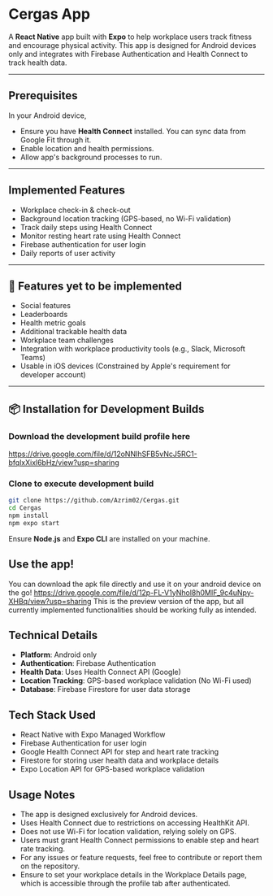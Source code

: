 # Cergas App

A **React Native** app built with **Expo** to help workplace users track fitness and encourage physical activity. This app is designed for Android devices only and integrates with Firebase Authentication and Health Connect to track health data.

---

## Prerequisites
In your Android device,
- Ensure you have **Health Connect** installed. You can sync data from Google Fit through it.
- Enable location and health permissions.
- Allow app's background processes to run.

---

## Implemented Features
- Workplace check-in & check-out
- Background location tracking (GPS-based, no Wi-Fi validation)
- Track daily steps using Health Connect
- Monitor resting heart rate using Health Connect
- Firebase authentication for user login
- Daily reports of user activity

---

## 🚀 Features yet to be implemented
- Social features
- Leaderboards
- Health metric goals
- Additional trackable health data
- Workplace team challenges
- Integration with workplace productivity tools (e.g., Slack, Microsoft Teams)
- Usable in iOS devices (Constrained by Apple's requirement for developer account)

---

## 📦 Installation for Development Builds

### Download the development build profile here

https://drive.google.com/file/d/12oNNIhSFB5vNcJ5RC1-bfqlxXixl6bHz/view?usp=sharing

### Clone to execute development build

```sh
git clone https://github.com/Azrim02/Cergas.git
cd Cergas
npm install
npm expo start
```
Ensure **Node.js** and **Expo CLI** are installed on your machine.

## Use the app!
You can download the apk file directly and use it on your android device on the go! 
https://drive.google.com/file/d/12p-FL-V1yNhol8h0MIF_9c4uNpy-XHBq/view?usp=sharing
This is the preview version of the app, but all currently implemented functionalities should be working fully as intended.

## Technical Details
- **Platform**: Android only
- **Authentication**: Firebase Authentication
- **Health Data**: Uses Health Connect API (Google)
- **Location Tracking**: GPS-based workplace validation (No Wi-Fi used)
- **Database**: Firebase Firestore for user data storage

## Tech Stack Used
- React Native with Expo Managed Workflow
- Firebase Authentication for user login
- Google Health Connect API for step and heart rate tracking
- Firestore for storing user health data and workplace details
- Expo Location API for GPS-based workplace validation

## Usage Notes
- The app is designed exclusively for Android devices.
- Uses Health Connect due to restrictions on accessing HealthKit API.
- Does not use Wi-Fi for location validation, relying solely on GPS.
- Users must grant Health Connect permissions to enable step and heart rate tracking.
- For any issues or feature requests, feel free to contribute or report them on the repository.
- Ensure to set your workplace details in the Workplace Details page, which is accessible through the profile tab after authenticated.
